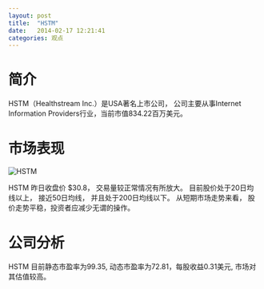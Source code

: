 ```yaml
---
layout: post
title:  "HSTM"
date:   2014-02-17 12:21:41
categories: 观点
---
```


# 简介
HSTM（Healthstream Inc.）是USA著名上市公司，
公司主要从事Internet Information Providers行业，当前市值834.22百万美元。

# 市场表现

![HSTM](http://finviz.com/chart.ashx?t=HSTM&ty=c&ta=1&p=d&s=l)

HSTM 昨日收盘价 $30.8，
交易量较正常情况有所放大。
目前股价处于20日均线以上，
接近50日均线，
并且处于200日均线以下。
从短期市场走势来看，
股价走势平稳，投资者应减少无谓的操作。

# 公司分析
HSTM 目前静态市盈率为99.35, 动态市盈率为72.81，每股收益0.31美元,
市场对其估值较高。
